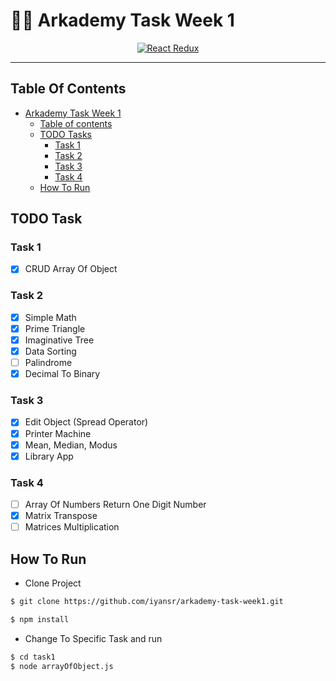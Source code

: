 # 👨‍💻 Arkademy Task Week 1

<p align="center">
  <a href="https://arkademy.com/">
    <img title="React Redux" src="https://forum.teknologi.id/uploads/discuss/media/501011545189495.png">
  </a>
</p>

---

## Table Of Contents

- [Arkademy Task Week 1](#arkademy-task-week-1)
  - [Table of contents](#table-of-contents)
  - [TODO Tasks](#todo-tasks)
    - [Task 1](#task-1)
    - [Task 2](#task-2)
    - [Task 3](#task-3)
    - [Task 4](#task-4)
  - [How To Run](#how-to-run)

## TODO Task

### Task 1

- [x] CRUD Array Of Object

### Task 2

- [x] Simple Math
- [x] Prime Triangle
- [x] Imaginative Tree
- [x] Data Sorting
- [ ] Palindrome
- [x] Decimal To Binary

### Task 3

- [x] Edit Object (Spread Operator)
- [x] Printer Machine
- [x] Mean, Median, Modus
- [x] Library App

### Task 4

- [ ] Array Of Numbers Return One Digit Number
- [x] Matrix Transpose
- [ ] Matrices Multiplication

## How To Run

- Clone Project

```bash
$ git clone https://github.com/iyansr/arkademy-task-week1.git

$ npm install
```

- Change To Specific Task and run

```bash
$ cd task1
$ node arrayOfObject.js
```
